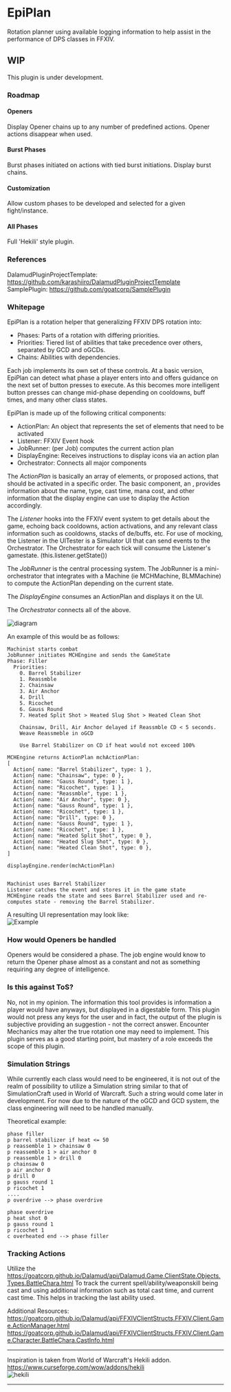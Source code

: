 # EpiPlan
Rotation planner using available logging information to help assist in the
performance of DPS classes in FFXIV.

## WIP
This plugin is under development.

### Roadmap
#### Openers
Display Opener chains up to any number of predefined actions. Opener actions disappear when used.
#### Burst Phases
Burst phases initiated on actions with tied burst initiations. Display burst chains.
#### Customization
Allow custom phases to be developed and selected for a given fight/instance.
#### All Phases
Full 'Hekili' style plugin.

### References
DalamudPluginProjectTemplate: https://github.com/karashiiro/DalamudPluginProjectTemplate  
SamplePlugin: https://github.com/goatcorp/SamplePlugin


### Whitepage

EpiPlan is a rotation helper that generalizing FFXIV DPS rotation into:
- Phases: Parts of a rotation with differing priorities. 
- Priorities: Tiered list of abilities that take precedence over others, separated by GCD and oGCDs.
- Chains: Abilities with dependencies.

Each job implements its own set of these controls.
At a basic version, EpiPlan can detect what phase a player enters into and offers guidance on the next set of
button presses to execute.
As this becomes more intelligent button presses can change mid-phase depending on cooldowns, buff times, and
many other class states.

EpiPlan is made up of the following critical components:
- ActionPlan: An object that represents the set of elements that need to be activated
- Listener: FFXIV Event hook
- JobRunner: (per Job) computes the current action plan
- DisplayEngine: Receives instructions to display icons via an action plan 
- Orchestrator: Connects all major components

The *ActionPlan* is basically an array of elements, or proposed actions, that should be activated in
a specific order. The basic component, an <Action>, provides information about the name, type, cast time, mana cost,
and other information that the display engine can use to display the Action accordingly.

The *Listener* hooks into the FFXIV event system to get details about the game, echoing back cooldowns,
action activations, and any relevant class information such as cooldowns, stacks of de/buffs, etc.
For use of mocking, the Listener in the UITester is a Simulator UI that can send events to the Orchestrator.
The Orchestrator for each tick will consume the Listener's gamestate. (this.listener.getState())

The *JobRunner* is the central processing system. The JobRunner is a mini-orchestrator that integrates with a
<Job>Machine (ie MCHMachine, BLMMachine) to compute the ActionPlan depending on the current state.

The *DisplayEngine* consumes an ActionPlan and displays it on the UI. 

The *Orchestrator* connects all of the above.

![diagram](https://i.imgur.com/DODxE0e.png)

An example of this would be as follows:   
```
Machinist starts combat
JobRunner initiates MCHEngine and sends the GameState
Phase: Filler
  Priorities:
    0. Barrel Stabilizer
    1. Reassmble
    2. Chainsaw
    3. Air Anchor
    4. Drill
    5. Ricochet
    6. Gauss Round
    7. Heated Split Shot > Heated Slug Shot > Heated Clean Shot

    Chainsaw, Drill, Air Anchor delayed if Reassmble CD < 5 seconds.
    Weave Reassmeble in oGCD

    Use Barrel Stabilizer on CD if heat would not exceed 100%

MCHEngine returns ActionPlan mchActionPlan:
[
  Action{ name: "Barrel Stabilizer", type: 1 },
  Action{ name: "Chainsaw", type: 0 },
  Action{ name: "Gauss Round", type: 1 },
  Action{ name: "Ricochet", type: 1 },
  Action{ name: "Reassmble", type: 1 },
  Action{ name: "Air Anchor", type: 0 },
  Action{ name: "Gauss Round", type: 1 },
  Action{ name: "Ricochet", type: 1 },
  Action{ name: "Drill", type: 0 },
  Action{ name: "Gauss Round", type: 1 },
  Action{ name: "Ricochet", type: 1 },
  Action{ name: "Heated Split Shot", type: 0 },
  Action{ name: "Heated Slug Shot", type: 0 },
  Action{ name: "Heated Clean Shot", type: 0 },
]

displayEngine.render(mchActionPlan)


Machinist uses Barrel Stabilizer
Listener catches the event and stores it in the game state
MCHEngine reads the state and sees Barrel Stabilizer used and re-computes state - removing the Barrel Stabilizer.

```

A resulting UI representation may look like:   
![Example](https://i.imgur.com/jkO892r.png)

### How would Openers be handled
Openers would be considered a phase. The job engine would know to return the Opener phase almost as a constant
and not as something requiring any degree of intelligence.

### Is this against ToS?
No, not in my opinion. The information this tool provides is information a player would have anyways, but displayed in a digestable form.
This plugin would not press any keys for the user and in fact, the output of the plugin is subjective providing an suggestion - not the correct answer.
Encounter Mechanics may alter the true rotation one may need to implement. This plugin serves as a good starting point, but mastery of a role exceeds the scope of this plugin.

### Simulation Strings
While currently each class would need to be engineered, it is not out of the realm of possibility to utilize a Simulation string similar to that of SimulationCraft used in World of Warcraft.
Such a string would come later in development. For now due to the nature of the oGCD and GCD system, the class engineering will need to be handled manually.

Theoretical example:
```
phase filler
p barrel stabilizer if heat <= 50
p reassemble 1 > chainsaw 0
p reassemble 1 > air anchor 0
p reassemble 1 > drill 0
p chainsaw 0 
p air anchor 0
p drill 0
p gauss round 1
p ricochet 1
....
p overdrive --> phase overdrive

phase overdrive
p heat shot 0
p gauss round 1
p ricochet 1
c overheated end --> phase filler

```


### Tracking Actions
Utilize the https://goatcorp.github.io/Dalamud/api/Dalamud.Game.ClientState.Objects.Types.BattleChara.html
To track the current spell/ability/weaponskill being cast and using additional information such as 
total cast time, and current cast time. This helps in tracking the last ability used.

Additional Resources:
https://goatcorp.github.io/Dalamud/api/FFXIVClientStructs.FFXIV.Client.Game.ActionManager.html
https://goatcorp.github.io/Dalamud/api/FFXIVClientStructs.FFXIV.Client.Game.Character.BattleChara.CastInfo.html

___
Inspiration is taken from World of Warcraft's Hekili addon.  
https://www.curseforge.com/wow/addons/hekili   
![hekili](http://i.imgur.com/90h4L8s.png)
___